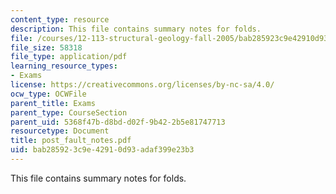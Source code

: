 ```yaml
---
content_type: resource
description: This file contains summary notes for folds.
file: /courses/12-113-structural-geology-fall-2005/bab285923c9e42910d93adaf399e23b3_post_fault_notes.pdf
file_size: 58318
file_type: application/pdf
learning_resource_types:
- Exams
license: https://creativecommons.org/licenses/by-nc-sa/4.0/
ocw_type: OCWFile
parent_title: Exams
parent_type: CourseSection
parent_uid: 5368f47b-d8bd-d02f-9b42-2b5e81747713
resourcetype: Document
title: post_fault_notes.pdf
uid: bab28592-3c9e-4291-0d93-adaf399e23b3
---
```

This file contains summary notes for folds.